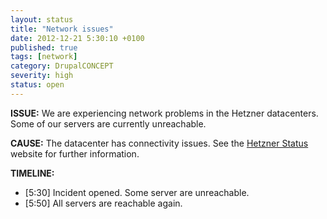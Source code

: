 ```yaml
---
layout: status
title: "Network issues"
date: 2012-12-21 5:30:10 +0100
published: true
tags: [network]
category: DrupalCONCEPT
severity: high
status: open
---
```


**ISSUE:** We are experiencing network problems in the Hetzner datacenters. Some of our servers are currently unreachable.

**CAUSE:** The datacenter has connectivity issues. See the [Hetzner Status](http://www.hetzner-status.de/en.html#1142) website for further information.

**TIMELINE:**

* [5:30] Incident opened. Some server are unreachable.
* [5:50] All servers are reachable again.
